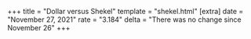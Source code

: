 +++
title = "Dollar versus Shekel"
template = "shekel.html"
[extra]
date = "November 27, 2021"
rate = "3.184"
delta = "There was no change since November 26"
+++
